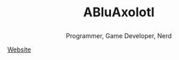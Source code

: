 # <p align="center">ABluAxolotl</p>
<p align="center"> Programmer, Game Developer, Nerd </p>
<a align="center" href="https://www.abluaxolotl.xyz/">Website</a>
<!--
**ABluAxolotl/ABluAxolotl** is a ✨ _special_ ✨ repository because its `README.md` (this file) appears on your GitHub profile.

Here are some ideas to get you started:

- 🔭 I’m currently working on ...
- 🌱 I’m currently learning ...
- 👯 I’m looking to collaborate on ...
- 🤔 I’m looking for help with ...
- 💬 Ask me about ...
- 📫 How to reach me: ...
- 😄 Pronouns: ...
- ⚡ Fun fact: ...
-->
